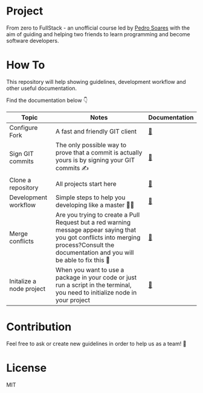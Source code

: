 # Project

From zero to FullStack - an unofficial course led by [Pedro Soares](https://github.com/pncsoares) with the aim of guiding and helping two friends to learn programming and become software developers.

# How To

This repository will help showing guidelines, development workflow and other useful documentation.

Find the documentation below 👇

| Topic | Notes | Documentation |
| -- | -- | -- |
| Configure Fork | A fast and friendly GIT client | [📄](./Documentation/configure-fork.md) |
| Sign GIT commits | The only possible way to prove that a commit is actually yours is by signing your GIT commits ✍️ | [📄](./Documentation/sign-git-commits.md) |
| Clone a repository | All projects start here | [📄](./Documentation/clone-repository.md) |
| Development workflow | Simple steps to help you developing like a master 👩‍💻 | [📄](./Documentation/development-workflow.md) |
| Merge conflicts | Are you trying to create a Pull Request but a red warning message appear saying that you got conflicts into merging process?Consult the documentation and you will be able to fix this 💪 | [📄](./Documentation/merge-conflicts.md) |
| Initalize a node project | When you want to use a package in your code or just run a script in the terminal, you need to initialize node in your project | [📄](./Documentation/initialize-node.md) |

# Contribution

Feel free to ask or create new guidelines in order to help us as a team! 🚀

# License

MIT